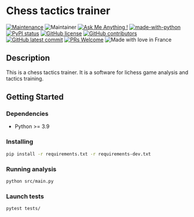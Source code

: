 # Chess tactics trainer

[![Maintenance](https://img.shields.io/badge/Maintained%3F-yes-green.svg)](https://GitHub.com/zatonix/chess-tactics-trainer/graphs/commit-activity)
![Maintainer](https://img.shields.io/badge/maintainer-zatonix-blue)
[![Ask Me Anything !](https://img.shields.io/badge/Ask%20me-anything-1abc9c.svg)](https://GitHub.com/zatonix)
[![made-with-python](https://img.shields.io/badge/Made%20with-Python-1f425f.svg)](https://www.python.org/)
[![PyPI status](https://img.shields.io/pypi/status/ansicolortags.svg)](https://github.com/zatonix/chess-tactics-trainer)
[![GitHub license](https://badgen.net/github/license/zatonix/chess-tactics-trainer)](https://github.com/zatonix/chess-tactics-trainer/blob/main/LICENSE)
[![GitHub contributors](https://badgen.net/github/contributors/zatonix/chess-tactics-trainer)](https://GitHub.com/zatonix/chess-tactics-trainer/graphs/contributors/)
[![GitHub latest commit](https://badgen.net/github/last-commit/zatonix/chess-tactics-trainer)](https://GitHub.com/zatonix/chess-tactics-trainer/commit/)
[![PRs Welcome](https://img.shields.io/badge/PRs-welcome-brightgreen.svg?style=flat-square)](http://makeapullrequest.com)
![Made with love in France](https://madewithlove.now.sh/fr?heart=true)

## Description

This is a chess tactics trainer. It is a software for lichess game analysis and tactics training.

## Getting Started

### Dependencies

* Python >= 3.9

### Installing

```bash
pip install -r requirements.txt -r requirements-dev.txt
```

### Running analysis

```bash
python src/main.py
```

### Launch tests

```bash
pytest tests/
```
